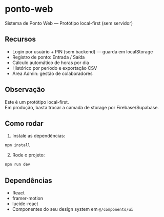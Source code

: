 # ponto-web

Sistema de Ponto Web — Protótipo local-first (sem servidor)

## Recursos
- Login por usuário + PIN (sem backend) — guarda em localStorage
- Registro de ponto: Entrada / Saída
- Cálculo automático de horas por dia
- Histórico por período e exportação CSV
- Área Admin: gestão de colaboradores

## Observação
Este é um protótipo local-first.  
Em produção, basta trocar a camada de storage por Firebase/Supabase.

## Como rodar

1. Instale as dependências:

```bash
npm install
```

2. Rode o projeto:

```bash
npm run dev
```

## Dependências

- React
- framer-motion
- lucide-react
- Componentes do seu design system em `@/components/ui`
